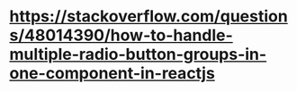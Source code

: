 # https://stackoverflow.com/questions/48014390/how-to-handle-multiple-radio-button-groups-in-one-component-in-reactjs

